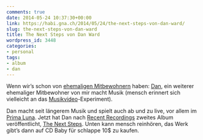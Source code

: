 ```yaml
---
comments: true
date: 2014-05-24 10:37:30+00:00
link: https://habi.gna.ch/2014/05/24/the-next-steps-von-dan-ward/
slug: the-next-steps-von-dan-ward
title: The Next Steps von Dan Ward
wordpress_id: 3448
categories:
- personal
tags:
- album
- dan
---
```


Wenn wir’s schon von [ehemaligen Mitbewohnern](https://habi.gna.ch/2014/04/16/zu-nachtschlafender-zyt/) haben: [Dan](http://danward.ch), ein weiterer ehemaliger Mitbewohner von mir macht Musik (mensch erinnert sich vielleicht an das [Musikvideo](https://habi.gna.ch/2011/09/03/waiting-for-you-geheimprojekt/)-Experiment).

Dan macht seit längerem Musik und spielt auch ab und zu live, vor allem im [Prima Luna](http://www.prima-luna.ch/musikprogramm/). Jetzt hat Dan nach [Recent Recordings](http://www.cdbaby.com/cd/danward3) zweites Album veröffentlicht, [The Next Steps](http://danward.ch/albums/). Unten kann mensch reinhören, das Werk gibt’s dann auf CD Baby für schlappe 10$ zu kaufen.


